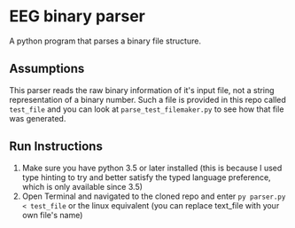 # EEG binary parser
 A python program that parses a binary file structure.

## Assumptions
This parser reads the raw binary information of it's input file, not a string representation of a binary number.
Such a file is provided in this repo called `test_file` and you can look at `parse_test_filemaker.py` to see how that file was generated.

## Run Instructions
1. Make sure you have python 3.5 or later installed (this is because I used type hinting to try and better satisfy the typed language preference, which is only available since 3.5)
2. Open Terminal and navigated to the cloned repo and enter `py parser.py < test_file` or the linux equivalent (you can replace text_file with your own file's name)
